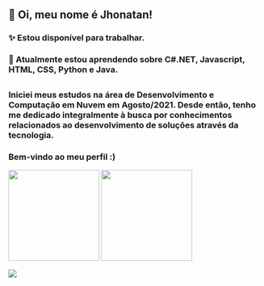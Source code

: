 ##  👋 Oi, meu nome é Jhonatan!
###  ✨ Estou disponível para trabalhar.
###  🌱 Atualmente estou aprendendo sobre C#.NET, Javascript, HTML, CSS, Python e Java.

##

### Iniciei meus estudos na área de Desenvolvimento e Computação em Nuvem em Agosto/2021. Desde então, tenho me dedicado integralmente à busca por conhecimentos relacionados ao desenvolvimento de soluções através da tecnologia.
### Bem-vindo ao meu perfil :)

<div>
  <a https://www.linkedin.com/in/jwcamelo/">
  <img height="180em" src="https://github-readme-stats.vercel.app/api?username=jwcamelo&show_icons=true&theme=dracula&include_all_commits=true&count_private=true"/>
  <img height="180em" src="https://github-readme-stats.vercel.app/api/top-langs/?username=jwcamelo&layout=compact&langs_count=7&theme=dracula"/>
</div>

<a href="https://www.linkedin.com/in/jwcamelo/" target="_blank"><img src="https://img.shields.io/badge/-LinkedIn-%230077B5?style=for-the-badge&logo=linkedin&logoColor=white" target="_blank"></a>
